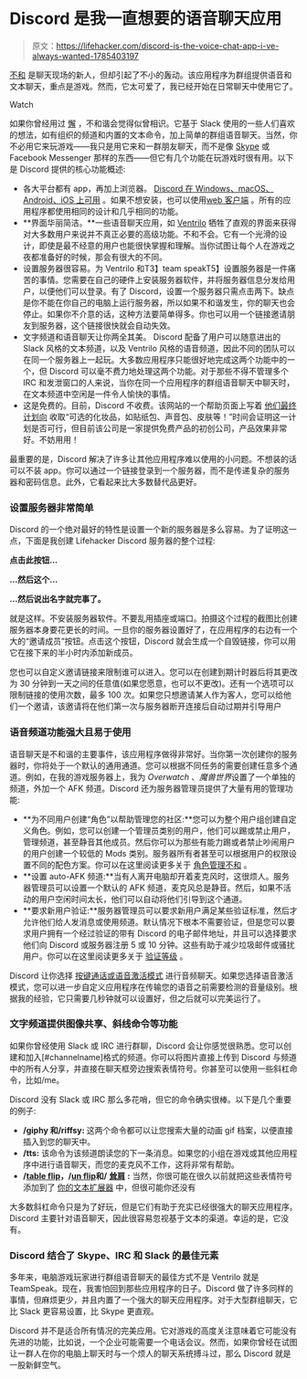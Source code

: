 # Discord 是我一直想要的语音聊天应用

> 原文：<https://lifehacker.com/discord-is-the-voice-chat-app-i-ve-always-wanted-1785403197>

[不和](https://discordapp.com/) 是聊天现场的新人，但却引起了不小的轰动。该应用程序为群组提供语音和文本聊天，重点是游戏。然而，它太可爱了，我已经开始在日常聊天中使用它了。

Watch

如果你曾经用过 [懈](https://slack.com/) ，不和谐会觉得似曾相识。它基于 Slack 使用的一些人们喜欢的想法，如有组织的频道和内置的文本命令，加上简单的群组语音聊天。当然，你不必用它来玩游戏——我只是用它来和一群朋友聊天，而不是像 [Skype](https://www.skype.com/en/) 或 Facebook Messenger 那样的东西——但它有几个功能在玩游戏时很有用。以下是 Discord 提供的核心功能概述:

*   各大平台都有 app，再加上浏览器。 [Discord 在 Windows、macOS、Android、iOS 上可用](https://discordapp.com/download) 。如果不想安装，也可以使用[web 客户端](https://discordapp.com/channels/@me) 。所有的应用程序都使用相同的设计和几乎相同的功能。
*   **界面华丽简洁。**一些语音聊天应用，如 [Ventrilo](http://www.ventrilo.com/) 牺牲了直观的界面来获得对大多数用户来说并不真正必要的高级功能。不和不会。它有一个光滑的设计，即使是最不经意的用户也能很快掌握和理解。当你试图让每个人在游戏之夜都准备好的时候，那会有很大的不同。
*   设置服务器很容易。为 Ventrilo 和T3】team speakT5】设置服务器是一件痛苦的事情。您需要在自己的硬件上安装服务器软件，并将服务器信息分发给用户，以便他们可以登录。有了 Discord，设置一个服务器只需点击两下。缺点是你不能在你自己的电脑上运行服务器，所以如果不和谐发生，你的聊天也会停止。如果你不介意的话，这种方法要简单得多。你也可以用一个链接邀请朋友到服务器，这个链接很快就会自动失效。
*   文字频道和语音聊天让你两全其美。 Discord 配备了用户可以随意进出的 Slack 风格的文本频道，以及 Ventrilo 风格的语音频道，因此不同的团队可以在同一个服务器上一起玩。大多数应用程序只能很好地完成这两个功能中的一个，但 Discord 可以毫不费力地处理这两个功能。对于那些不得不管理多个 IRC 和发泄窗口的人来说，当你在同一个应用程序的群组语音聊天中聊天时，在文本频道中空闲是一件令人愉快的事情。
*   这是免费的。目前，Discord 不收费。该网站的一个帮助页面上写着 [他们最终计划向](https://support.discordapp.com/hc/en-us/articles/210544537-How-is-Discord-making-money-How-can-I-contribute-) 收取“可选的化妆品，如贴纸包、声音包、皮肤等！”时间会证明这一计划是否可行，但目前该公司是一家提供免费产品的初创公司，产品效果非常好。不妨用用！

最重要的是，Discord 解决了许多让其他应用程序难以使用的小问题。不想装的话可以不装 app。你可以通过一个链接登录到一个服务器，而不是传递复杂的服务器和密码信息。此外，它看起来比大多数替代品更好。

### **设置服务器非常简单**

Discord 的一个绝对最好的特性是设置一个新的服务器是多么容易。为了证明这一点，下面是我创建 Lifehacker Discord 服务器的整个过程:

**点击此按钮...**

**...然后这个...**

**...然后说出名字就完事了。**

就是这样。不安装服务器软件。不要乱用插座或端口。拍摄这个过程的截图比创建服务器本身要花更长的时间。一旦你的服务器设置好了，在应用程序的右边有一个大的“邀请成员”按钮。点击这个按钮，Discord 就会生成一个自毁链接，你可以用它在接下来的半小时内添加新成员。

您也可以自定义邀请链接来限制谁可以进入。您可以在创建到期计时器后将其更改为 30 分钟到一天之间的任意值(如果您愿意，也可以不更改)。还有一个选项可以限制链接的使用次数，最多 100 次。如果您只想邀请某人作为客人，您可以给他们一个邀请，该邀请将在他们第一次与服务器断开连接后自动过期并引导用户

### **语音频道功能强大且易于使用**

语音聊天是不和谐的主要事件，该应用程序做得非常好。当你第一次创建你的服务器时，你将处于一个默认的通用通道。您可以根据不同任务的需要创建任意多个通道。例如，在我的游戏服务器上，我为 *Overwatch* 、*魔兽世界*设置了一个单独的频道，外加一个 AFK 频道。Discord 还为服务器管理员提供了大量有用的管理功能:

*   **为不同用户创建“角色”以帮助管理您的社区:**您可以为整个用户组创建自定义角色。例如，您可以创建一个管理员类别的用户，他们可以踢或禁止用户，管理频道，甚至静音其他成员。然后你可以为那些有能力踢或者禁止吵闹用户的用户创建一个较低的 Mods 类别。服务器所有者甚至可以根据用户的权限设置不同的配色方案。你可以在这里阅读更多关于 [角色管理不和](https://support.discordapp.com/hc/en-us/articles/214836687-Role-Management-101) 。
*   **设置 auto-AFK 频道:**当有人离开电脑却开着麦克风时，这很烦人。服务器管理员可以设置一个默认的 AFK 频道，麦克风总是静音。然后，如果不活动的用户空闲时间太长，他们可以自动将他们引导到这个通道。
*   **要求新用户验证:**服务器管理员可以要求新用户满足某些验证标准，然后才允许他们给人发消息或使用频道。默认情况下根本不需要验证，但是您可以要求用户拥有一个经过验证的带有 Discord 的电子邮件地址，并且可以选择要求他们向 Discord 或服务器注册 5 或 10 分钟。这些有助于减少垃圾邮件或骚扰用户。你可以在这里阅读更多关于 [验证等级](https://support.discordapp.com/hc/en-us/articles/216679607-What-are-Verification-Levels-) 。

Discord 让你选择 [按键通话或语音激活模式](https://support.discordapp.com/hc/en-us/articles/211376518-Voice-Input-Modes-101-Push-to-Talk-Voice-Activated-) 进行音频聊天。如果您选择语音激活模式，您可以进一步自定义应用程序在传输您的语音之前需要检测的音量级别。根据我的经验，它只需要几秒钟就可以设置好，但之后就可以完美运行了。

### **文字频道提供图像共享、斜线命令等功能**

如果你曾经使用 Slack 或 IRC 进行群聊，Discord 会让你感觉很熟悉。您可以创建和加入[#channelname]格式的频道。你可以将图片直接上传到 Discord 与频道中的所有人分享，并直接在聊天框旁边搜索表情符号。你甚至可以使用一些斜杠命令，比如/me。

Discord 没有 Slack 或 IRC 那么多花哨，但它的命令确实很棒。以下是几个重要的例子:

*   **/giphy 和/riffsy:** 这两个命令都可以让您搜索大量的动画 gif 档案，以便直接插入到您的聊天中。
*   **/tts:** 该命令为该频道朗读您的下一条消息。如果您的小组在游戏或其他应用程序中进行语音聊天，而您的麦克风不工作，这将非常有帮助。
*   **/**[**table flip**](http://knowyourmeme.com/memes/flipping-tables)**，/**[**un flip**](https://twitter.com/supersole/status/496856369061199872)**和/** [**耸肩**](http://emojipedia.org/shrug/) **:** 当然，你很可能在很久以前就把这些表情符号添加到了 [你的文本扩展器](http://lifehacker.com/how-to-use-text-expansion-to-save-yourself-hours-of-typ-5611210) 中，但很可能你还没有

大多数斜杠命令只是为了好玩，但是它们有助于充实已经很强大的聊天应用程序。Discord 主要针对语音聊天，因此很容易忽视基于文本的渠道。幸运的是，它没有。

### **Discord 结合了 Skype、IRC 和 Slack 的最佳元素**

多年来，电脑游戏玩家进行群组语音聊天的最佳方式不是 Ventrilo 就是 TeamSpeak。现在，我害怕回到那些应用程序的日子。Discord 做了许多同样的事情，但麻烦更少，并且内置了一个强大的聊天应用程序。对于大型群组聊天，它比 Slack 更容易设置，比 Skype 更直观。

Discord 并不是适合所有情况的完美应用。它对游戏的高度关注意味着它可能没有先进的功能，比如说，一个企业可能需要一个电话会议。然而，如果你曾经在试图让一群人在你的电脑上聊天时与一个烦人的聊天系统搏斗过，那么 Discord 就是一股新鲜空气。